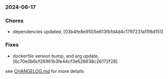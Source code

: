 ### 2024-06-17

### Chores
+ dependencies updated, [03b4fe8e9505e613fbfd4d4c1797231a11f8d151]

### Fixes
+ dockerfile version bump, and arg update, [6c70e0b6cf26961b3fe44cf3e626638c26172f28]

see <a href='https://github.com/mrjackwills/belugasnooze_pi/blob/main/CHANGELOG.md'>CHANGELOG.md</a> for more details
